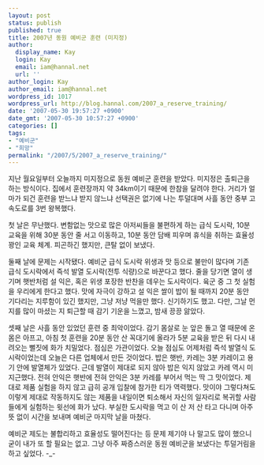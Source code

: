 ```yaml
---
layout: post
status: publish
published: true
title: 2007년 동원 예비군 훈련 (미지정)
author:
  display_name: Kay
  login: Kay
  email: iam@hannal.net
  url: ''
author_login: Kay
author_email: iam@hannal.net
wordpress_id: 1017
wordpress_url: http://blog.hannal.com/2007_a_reserve_training/
date: '2007-05-30 19:57:27 +0900'
date_gmt: '2007-05-30 10:57:27 +0900'
categories: []
tags:
- "예비군"
- "희망"
permalink: "/2007/5/2007_a_reserve_training/"
---
```

<p>지난 월요일부터 오늘까지 미지정으로 동원 예비군 훈련을 받았다. 미지정은 출퇴근을 하는 방식이다. 집에서 훈련장까지 약 34km이기 때문에 한참을 달려야 한다. 거리가 얼마가 되건 훈련을 받느냐 받지 않느냐 선택권은 없기에 나는 투덜대며 사흘 동안 중부 고속도로를 3번 왕복했다.</p>
<p>첫 날은 무난했다. 변함없는 맛으로 많은 아저씨들을 불편하게 하는 급식 도시락, 10분 교육을 위해 30분 동안 줄 서고 이동하고, 10분 동안 담배 피우며 휴식을 취하는 효율성 꽝인 교육 체계. 피곤하긴 했지만, 큰탈 없이 보냈다.</p>
<p>둘째 날에 문제는 시작됐다. 예비군 급식 도시락 위생과 맛 등으로 불만이 많다며 기존 급식 도시락에서 즉석 발열 도시락(전투 식량)으로 바꾼다고 했다. 줄을 당기면 열이 생기며 햇반처럼 설 익은, 혹은 위생 포장한 반찬을 데우는 도시락이다. 육군 중 그 첫 실험을 우리에게 한다고 했다. 맛에 자극이 강하고 설 익은 쌀이 밥이 될 때까지 20분 동안 기다리는 지루함이 있긴 했지만, 그냥 저냥 먹을만 했다. 신기하기도 했고.  다만, 그날 먼지를 많이 마셨는 지 퇴근할 때 감기 기운을 느꼈고, 밤새 끙끙 앓았다.</p>
<p>셋째 날은 사흘 동안 있었던 훈련 중 최악이었다. 감기 몸살로 눈 앞은 돌고 열 때문에 온 몸은 아프고, 아침 첫 훈련을 20분 동안 산 꼭대기에 올라가 5분 교육을 받은 뒤 다시 내려오는 뻘짓에 화가 치밀었다. 점심은 가관이었다. 오늘 점심도 어제처럼 즉석 발열식 도시락이었는데 오늘은 다른 업체에서 만든 것이었다. 밥은 햇반, 카레는 3분 카레이고 용기 안에 발열체가 있었다. 근데 발열이 제대로 되지 않아 밥은 익지 않았고 카레 역시 미지근했다. 전혀 안익은 햇반에 전혀 안익은 3분 카레를 부어서 먹는 딱 그 맛이었다. 제대로 제품 실험을 하지 않고 급히 공개 입찰에 참가한 티가 역력했다. 맛이야 그렇다쳐도 이렇게 제대로 작동하지도 않는 제품을 내일이면 퇴소해서 자신의 일자리로 복귀할 사람들에게 실험하는 윗선에 화가 났다. 부실한 도시락을 먹고 이 산 저 산 타고 다니며 아주 뜻 없이 시간을 보내며 예비군 마지막 날을 마쳤다.</p>
<p>예비군 제도는 불합리하고 효율성도 떨어진다는 등 문제 제기야 나 말고도 많이 했으니 굳이 내가 또 할 필요는 없고. 그냥 아주 짜증스러운 동원 예비군을 보냈다는 투덜거림을 하고 싶었다. -_-</p>
